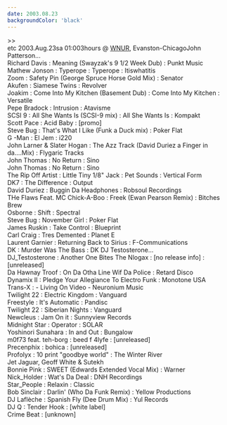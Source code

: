 ```yaml
---
date: 2003.08.23
backgroundColor: 'black'
---
```


\>>  
etc 2003.Aug.23sa 01:003hours @ [WNUR](http://www.wnur.org/), Evanston-ChicagoJohn Patterson...  
Richard Davis : Meaning (Swayzak's 9 1/2 Week Dub) : Punkt Music  
Mathew Jonson : Typerope : Typerope : Itiswhatitis  
Zoom : Safety Pin (George Spruce Horse Gold Mix) : Senator  
Akufen : Siamese Twins : Revolver  
Joakim : Come Into My Kitchen (Basement Dub) : Come Into My Kitchen : Versatile  
Pepe Bradock : Intrusion : Atavisme  
SCSI 9 : All She Wants Is (SCSI-9 mix) : All She Wants Is : Kompakt  
Scott Pace : Acid Baby : \[promo\]  
Steve Bug : That's What I Like (Funk a Duck mix) : Poker Flat  
G -Man : El Jem : i220  
John Larner & Slater Hogan : The Azz Track (David Duriez a Finger in da....Mix) : Flygaric Tracks  
John Thomas : No Return : Sino  
John Thomas : No Return : Sino  
The Rip Off Artist : Little Tiny 1/8" Jack : Pet Sounds : Vertical Form  
DK7 : The Difference : Output  
David Duriez : Buggin Da Headphones : Robsoul Recordings  
THe Flaws Feat. MC Chick-A-Boo : Freek (Ewan Pearson Remix) : Bitches Brew  
Osborne : Shift : Spectral  
Steve Bug : November Girl : Poker Flat  
James Ruskin : Take Control : Blueprint  
Carl Craig : Tres Demented : Planet E  
Laurent Garnier : Returning Back to Sirius : F-Communications  
DK : Murder Was The Bass : DK DJ Testosterone...  
DJ\_Testosterone : Another One Bites The Nlogax : \[no release info\] : \[unreleased\]  
Da Hawnay Troof : On Da Otha Line Wif Da Police : Retard Disco  
Dynamix II : Pledge Your Allegiance To Electro Funk : Monotone USA  
Trans-X : - Living On Video - Neuronium Music  
Twilight 22 : Electric Kingdom : Vanguard  
Freestyle : It's Automatic : Pandisc  
Twilight 22 : Siberian Nights : Vanguard  
Newcleus : Jam On it : Sunnyview Records  
Midnight Star : Operator : SOLAR  
Yoshinori Sunahara : In and Out : Bungalow  
m0f73 feat. teh-borg : beed f 4lyfe : \[unreleased\]  
Precenphix : bohica : \[unreleased\]  
Profolyx : 10 print "goodbye world" : The Winter River  
Jet Jaguar, Geoff White & Sutekh  
Bonnie Pink : SWEET (Edwards Extended Vocal Mix) : Warner  
Nick\_Holder : Wat's Da Deal : DNH Recordings  
Star\_People : Relaxin : Classic  
Bob Sinclair : Darlin' (Who Da Funk Remix) : Yellow Productions  
DJ Laflèche : Spanish Fly (Dee Drum Mix) : Yul Records  
DJ Q : Tender Hook : \[white label\]  
Crime Beat : \[unknown\]